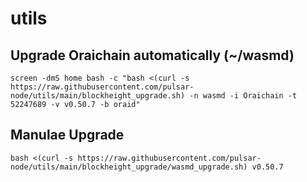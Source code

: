 # utils

## Upgrade Oraichain automatically (~/wasmd)
```
screen -dmS home bash -c "bash <(curl -s https://raw.githubusercontent.com/pulsar-node/utils/main/blockheight_upgrade.sh) -n wasmd -i Oraichain -t 52247689 -v v0.50.7 -b oraid"
```


## Manulae Upgrade
```
bash <(curl -s https://raw.githubusercontent.com/pulsar-node/utils/main/blockheight_upgrade/wasmd_upgrade.sh) v0.50.7
```
